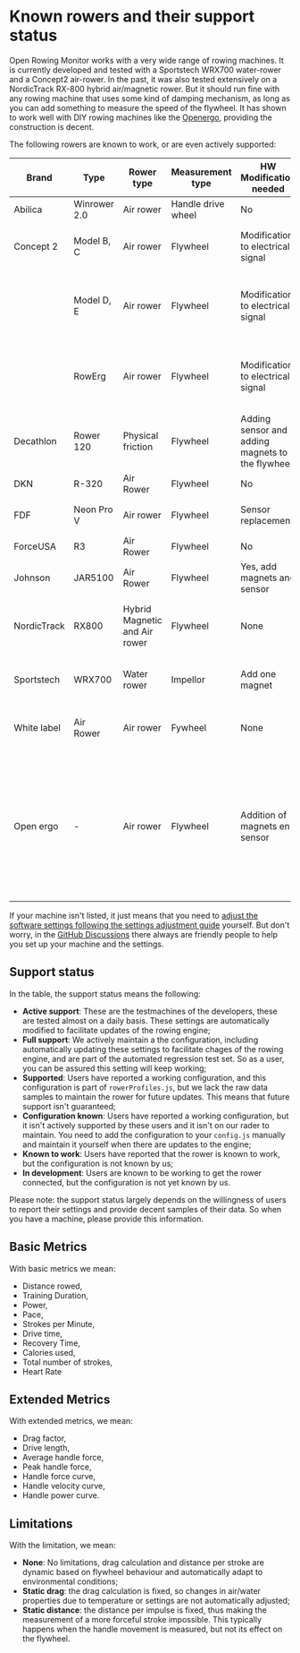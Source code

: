 # Known rowers and their support status

Open Rowing Monitor works with a very wide range of rowing machines. It is currently developed and tested with a Sportstech WRX700 water-rower and a Concept2 air-rower. In the past, it was also tested extensively on a NordicTrack RX-800 hybrid air/magnetic rower. But it should run fine with any rowing machine that uses some kind of damping mechanism, as long as you can add something to measure the speed of the flywheel. It has shown to work well with DIY rowing machines like the [Openergo](https://openergo.webs.com/), providing the construction is decent.

The following rowers are known to work, or are even actively supported:

| Brand | Type | Rower type | Measurement type | HW Modification needed | Support status | Rower profile | Basic Metrics | Advanced Metrics | Limitations | Remarks |
| ----- | ---- | ---- | ---- | ---- | ---- | ---- | ---- | ---- | ---- | ---------------- |
| Abilica | Winrower 2.0 | Air rower | Handle drive wheel | No | Known to work | - | Yes | No | Static distance | see [this discussion](https://github.com/laberning/openrowingmonitor/discussions/48) |
| Concept 2 | Model B, C | Air rower | Flywheel | Modification to electrical signal | In development | - | - | - | - | See [this](https://github.com/laberning/openrowingmonitor/issues/77), [this](https://github.com/laberning/openrowingmonitor/discussions/38) and [this](https://github.com/laberning/openrowingmonitor/discussions/151) discussion|
| | Model D, E | Air rower | Flywheel | Modification to electrical signal | Active support | Concept2_RowErg | Yes | Yes | None | [Concept 2 Model D, Model E and RowErg setup](hardware_setup_Concept2_RowErg.md) |
| | RowErg | Air rower | Flywheel | Modification to electrical signal | Active support | Concept2_RowErg | Yes | Yes | None | [Concept 2 Model D, Model E and RowErg setup](hardware_setup_Concept2_RowErg.md) |
| Decathlon | Rower 120 | Physical friction | Flywheel | Adding sensor and adding magnets to the flywheel | In development | - | - | - | - | see [this discussion](https://github.com/laberning/openrowingmonitor/issues/110) |
| DKN | R-320 | Air Rower | Flywheel | No | Full support | DKN_R320 | Yes | No | Static drag | - |
| FDF | Neon Pro V | Air rower | Flywheel | Sensor replacement | Known to work | - | Yes | - | - | see [this](https://github.com/laberning/openrowingmonitor/discussions/87) and [this](https://github.com/JaapvanEkris/openrowingmonitor/discussions/11) discussion|
| ForceUSA | R3 | Air Rower | Flywheel | No | Supported | ForceUSA_R3 | Yes | Yes | None | - |
| Johnson | JAR5100 | Air Rower | Flywheel | Yes, add magnets and sensor | Configuration known | - | Yes | Yes | None | [this discussion](https://github.com/laberning/openrowingmonitor/discussions/139) |
| NordicTrack | RX800 | Hybrid Magnetic and Air rower | Flywheel | None | Full support | NordicTrack_RX800 | Yes | Yes | None | Also known under ProForm brand |
| Sportstech | WRX700 | Water rower | Impellor | Add one magnet | Active support | Sportstech_WRX700 | Yes | Yes | Static drag | see [Sportstech WRX700 setup](hardware_setup_WRX700.md)
| White label | Air Rower | Air rower | Fywheel | None | Supported | Generic_Air_Rower | Yes | Yes | None | Sold under different brand names |
| Open ergo | - | Air rower | Flywheel | Addition of magnets en sensor | Known to work | - | Yes | Yes | None | Machine specific profile is needed, but is done before, see [example 1](https://github.com/laberning/openrowingmonitor/discussions/80), [example 2](https://github.com/laberning/openrowingmonitor/discussions/105) and [example 3](https://github.com/laberning/openrowingmonitor/discussions/115) |

If your machine isn't listed, it just means that you need to [adjust the software settings following the settings adjustment guide](rower_settings.md) yourself. But don't worry, in the [GitHub Discussions](https://github.com/laberning/openrowingmonitor/discussions) there always are friendly people to help you set up your machine and the settings.

## Support status

In the table, the support status means the following:

* **Active support**: These are the testmachines of the developers, these are tested almost on a daily basis. These settings are automatically modified to facilitate updates of the rowing engine;
* **Full support**: We actively maintain a the configuration, including automatically updating these settings to facilitate chages of the rowing engine, and are part of the automated regression test set. So as a user, you can be assured this setting will keep working;
* **Supported**: Users have reported a working configuration, and this configuration is part of `rowerProfiles.js`, but we lack the raw data samples to maintain the rower for future updates. This means that future support isn't guaranteed;
* **Configuration known**: Users have reported a working configuration, but it isn't actively supported by these users and it isn't on our rader to maintain. You need to add the configuration to your `config.js` manually and maintain it yourself when there are updates to the engine;
* **Known to work**: Users have reported that the rower is known to work, but the configuration is not known by us;
* **In development**: Users are known to be working to get the rower connected, but the configuration is not yet known by us.

Please note: the support status largely depends on the willingness of users to report their settings and provide decent samples of their data. So when you have a machine, please provide this information.

## Basic Metrics

With basic metrics we mean:

* Distance rowed,
* Training Duration,
* Power,
* Pace,
* Strokes per Minute,
* Drive time,
* Recovery Time,
* Calories used,
* Total number of strokes,
* Heart Rate

## Extended Metrics

With extended metrics, we mean:

* Drag factor,
* Drive length,
* Average handle force,
* Peak handle force,
* Handle force curve,
* Handle velocity curve,
* Handle power curve.

## Limitations

With the limitation, we mean:

* **None**: No limitations, drag calculation and distance per stroke are dynamic based on flywheel behaviour and automatically adapt to environmental conditions;
* **Static drag**: the drag calculation is fixed, so changes in air/water properties due to temperature or settings are not automatically adjusted;
* **Static distance**: the distance per impulse is fixed, thus making the measurement of a more forceful stroke impossible. This typically happens when the handle movement is measured, but not its effect on the flywheel.

